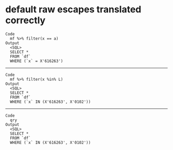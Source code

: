 # default raw escapes translated correctly

    Code
      mf %>% filter(x == a)
    Output
      <SQL>
      SELECT *
      FROM `df`
      WHERE (`x` = X'616263')

---

    Code
      mf %>% filter(x %in% L)
    Output
      <SQL>
      SELECT *
      FROM `df`
      WHERE (`x` IN (X'616263', X'0102'))

---

    Code
      qry
    Output
      <SQL>
      SELECT *
      FROM `df`
      WHERE (`x` IN (X'616263', X'0102'))

